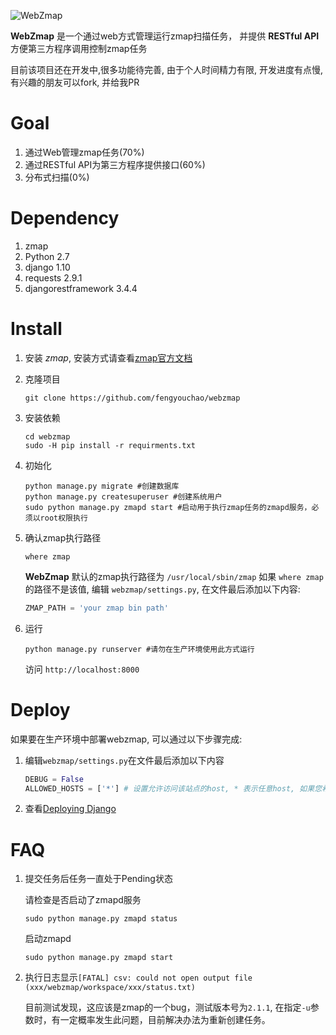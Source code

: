 ![WebZmap](http://www.webzmap.com/images/webzmap.png "WebZmap")

**WebZmap** 是一个通过web方式管理运行zmap扫描任务， 并提供 **RESTful API** 方便第三方程序调用控制zmap任务

目前该项目还在开发中,很多功能待完善, 由于个人时间精力有限, 开发进度有点慢, 有兴趣的朋友可以fork, 并给我PR

# Goal

1. 通过Web管理zmap任务(70%)
2. 通过RESTful API为第三方程序提供接口(60%)
3. 分布式扫描(0%)

# Dependency

1. zmap
2. Python 2.7
3. django 1.10
4. requests 2.9.1
5. djangorestframework 3.4.4

# Install

1. 安装 *zmap*, 安装方式请查看[zmap官方文档](https://zmap.io/download.html)

2. 克隆项目

    ```shell
    git clone https://github.com/fengyouchao/webzmap
    ```

3. 安装依赖

    ```shell
    cd webzmap
    sudo -H pip install -r requirments.txt
    ```

4. 初始化

    ```shell
    python manage.py migrate #创建数据库
    python manage.py createsuperuser #创建系统用户
    sudo python manage.py zmapd start #启动用于执行zmap任务的zmapd服务，必须以root权限执行
    ```

5. 确认zmap执行路径
    ```shell
    where zmap
    ```
    **WebZmap** 默认的zmap执行路径为 `/usr/local/sbin/zmap` 如果 `where zmap` 的路径不是该值, 编辑 `webzmap/settings.py`, 在文件最后添加以下内容:
    ```python
    ZMAP_PATH = 'your zmap bin path'
    ```

6. 运行

    ```shell
    python manage.py runserver #请勿在生产环境使用此方式运行
    ```

    访问 `http://localhost:8000`

# Deploy

如果要在生产环境中部署webzmap, 可以通过以下步骤完成:

1. 编辑`webzmap/settings.py`在文件最后添加以下内容

    ```python
    DEBUG = False
    ALLOWED_HOSTS = ['*'] # 设置允许访问该站点的host, * 表示任意host, 如果您希望只能通过域名访问,在这里设置域名
    ```

2. 查看[Deploying Django](https://docs.djangoproject.com/en/1.10/howto/deployment/)

# FAQ

1. 提交任务后任务一直处于Pending状态

    请检查是否启动了zmapd服务

    ```shell
    sudo python manage.py zmapd status
    ```

    启动zmapd
    ```shell
    sudo python manage.py zmapd start
    ```

2. 执行日志显示`[FATAL] csv: could not open output file (xxx/webzmap/workspace/xxx/status.txt)`

    目前测试发现，这应该是zmap的一个bug，测试版本号为`2.1.1`, 在指定`-u`参数时，有一定概率发生此问题，目前解决办法为重新创建任务。

